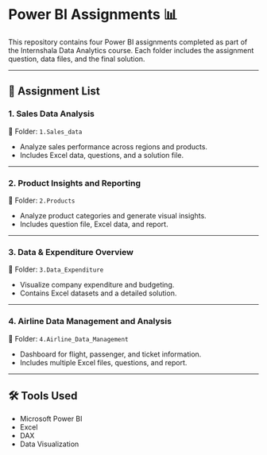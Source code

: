 # Power BI Assignments 📊

This repository contains four Power BI assignments completed as part of the Internshala Data Analytics course. Each folder includes the assignment question, data files, and the final solution.

---

## 📂 Assignment List

### 1. Sales Data Analysis
📁 Folder: `1.Sales_data`

- Analyze sales performance across regions and products.
- Includes Excel data, questions, and a solution file.

---

### 2. Product Insights and Reporting
📁 Folder: `2.Products`

- Analyze product categories and generate visual insights.
- Includes question file, Excel data, and report.

---

### 3. Data & Expenditure Overview
📁 Folder: `3.Data_Expenditure`

- Visualize company expenditure and budgeting.
- Contains Excel datasets and a detailed solution.

---

### 4. Airline Data Management and Analysis
📁 Folder: `4.Airline_Data_Management`

- Dashboard for flight, passenger, and ticket information.
- Includes multiple Excel files, questions, and report.

---

## 🛠 Tools Used
- Microsoft Power BI
- Excel
- DAX
- Data Visualization
